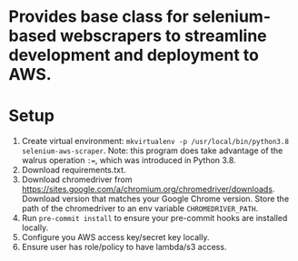 # Provides base class for selenium-based webscrapers to streamline development and deployment to AWS.

# Setup
  1. Create virtual environment: `mkvirtualenv -p /usr/local/bin/python3.8 selenium-aws-scraper`. Note: this program does take advantage of the walrus operation `:=`, which was introduced in Python 3.8.
  2. Download requirements.txt.
  3. Download chromedriver from https://sites.google.com/a/chromium.org/chromedriver/downloads. Download version that matches your Google Chrome version. Store the path of the chromedriver to an env variable `CHROMEDRIVER_PATH`.
  4. Run `pre-commit install` to ensure your pre-commit hooks are installed locally.
  4. Configure you AWS access key/secret key locally.
  4. Ensure user has role/policy to have lambda/s3 access.